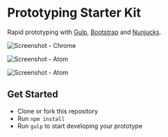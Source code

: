 # Prototyping Starter Kit
Rapid prototyping with [Gulp](http://gulpjs.com/), [Bootstrap](http://getbootstrap.com/) and [Nunjucks](https://mozilla.github.io/nunjucks/).

![Screenshot - Chrome](https://raw.githubusercontent.com/ivojacobs/prototyping-starter-kit/master/screenshot-chrome.png)

![Screenshot - Atom](https://raw.githubusercontent.com/ivojacobs/prototyping-starter-kit/master/screenshot-atom.png)

![Screenshot - Atom](https://raw.githubusercontent.com/ivojacobs/prototyping-starter-kit/master/screenshot-terminal.png)

## Get Started
* Clone or fork this repository
* Run ```npm install```
* Run ```gulp``` to start developing your prototype
